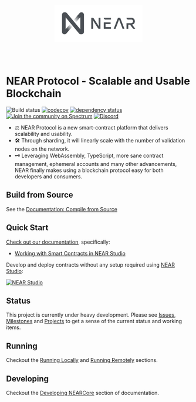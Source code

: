 <br />
<br />

<p align="center">
<img src="docs/logo.svg" width="240">
</p>

<br />
<br />


# NEAR Protocol - Scalable and Usable Blockchain

![Build status](https://gitlab.com/near-protocol/nearcore/badges/master/pipeline.svg)
[![codecov](https://codecov.io/gh/nearprotocol/nearcore/branch/master/graph/badge.svg)](https://codecov.io/gh/nearprotocol/nearcore)
[![dependency status](https://deps.rs/repo/github/nearprotocol/nearcore/status.svg)](https://deps.rs/repo/github/nearprotocol/nearcore)
[![Join the community on Spectrum](https://withspectrum.github.io/badge/badge.svg)](https://spectrum.chat/near)
<a href="https://discord.gg/gBtUFKR">![Discord](https://img.shields.io/discord/490367152054992913.svg)</a>

* ⚖️ NEAR Protocol is a new smart-contract platform that delivers scalability and usability.
* 🛠 Through sharding, it will linearly scale with the number of validation nodes on the network.
* 🗝 Leveraging WebAssembly, TypeScript, more sane contract management, ephemeral accounts and many other advancements, NEAR
finally makes using a blockchain protocol easy for both developers and consumers.

## Build from Source

See the [Documentation: Compile from Source](https://docs.nearprotocol.com/docs/contribution/nearcore#compile-from-source)

## Quick Start

[Check out our documentation](http://docs.nearprotocol.com), specifically:
 - [Working with Smart Contracts in NEAR Studio](https://docs.nearprotocol.com/docs/quick-start/development-overview)

Develop and deploy contracts without any setup required using [NEAR Studio](https://studio.nearprotocol.com):

[![NEAR Studio](https://github.com/nearprotocol/NEARStudio/blob/master/demos/guest_book.gif)](https://studio.nearprotocol.com)


## Status


This project is currently under heavy development. Please see [Issues](https://github.com/nearprotocol/nearcore/issues), [Milestones](https://github.com/nearprotocol/nearcore/milestones?direction=asc&sort=due_date&state=open) and [Projects](https://github.com/nearprotocol/nearcore/projects) to get a sense of the current status and working items.

## Running

Checkout the [Running Locally](https://docs.nearprotocol.com/docs/local-setup/running-testnet) and [Running Remotely](https://docs.nearprotocol.com/docs/local-setup/running-testnet#running-official-testnet-on-gcp) sections.

## Developing

Checkout the [Developing NEARCore](https://docs.nearprotocol.com/docs/contribution/contribution-overview#creating-and-submitting-a-pull-request-prs) section of documentation.
